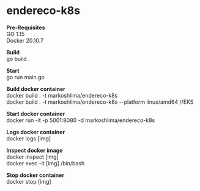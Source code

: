 # endereco-k8s

**Pre-Requisites** <br />
GO 1.15 <br />
Docker 20.10.7

**Build** <br />
go build .

**Start** <br />
go run main.go

**Build docker container** <br />
docker build . -t markoshlima/endereco-k8s<br />
docker build . -t markoshlima/endereco-k8s --platform linux/amd64 //EKS

**Start docker container** <br />
docker run -it -p 5001:8080 -d markoshlima/endereco-k8s

**Logs docker container** <br />
docker logs [img]

**Inspect docker image** <br />
docker inspect [img] <br />
docker exec -it [img] /bin/bash

**Stop docker container** <br />
docker stop [img]